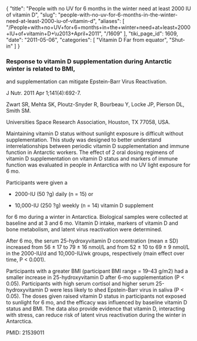 {
  "title": "People with no UV for 6 months in the winter need at least 2000 IU of vitamin D",
  "slug": "people-with-no-uv-for-6-months-in-the-winter-need-at-least-2000-iu-of-vitamin-d",
  "aliases": [
    "/People+with+no+UV+for+6+months+in+the+winter+need+at+least+2000+IU+of+vitamin+D+\u2013+April+2011",
    "/1609"
  ],
  "tiki_page_id": 1609,
  "date": "2011-05-06",
  "categories": [
    "Vitamin D Far from equator",
    "Shut-in"
  ]
}


### Response to vitamin D supplementation during Antarctic winter is related to BMI,   
and supplementation can mitigate Epstein-Barr Virus Reactivation.

J Nutr. 2011 Apr 1;141(4):692-7.

Zwart SR, Mehta SK, Ploutz-Snyder R, Bourbeau Y, Locke JP, Pierson DL, Smith SM.

Universities Space Research Association, Houston, TX 77058, USA.

Maintaining vitamin D status without sunlight exposure is difficult without supplementation. This study was designed to better understand interrelationships between periodic vitamin D supplementation and immune function in Antarctic workers. The effect of 2 oral dosing regimens of vitamin D supplementation on vitamin D status and markers of immune function was evaluated in people in Antarctica with no UV light exposure for 6 mo. 

Participants were given a 

* 2000-IU (50 ?g) daily (n = 15) or 

* 10,000-IU (250 ?g) weekly (n = 14) vitamin D supplement 

for 6 mo during a winter in Antarctica. Biological samples were collected at baseline and at 3 and 6 mo. Vitamin D intake, markers of vitamin D and bone metabolism, and latent virus reactivation were determined. 

After 6 mo, the serum 25-hydroxyvitamin D concentration (mean ± SD) increased from 56 ± 17 to 79 ± 16 nmol/L and from 52 ± 10 to 69 ± 9 nmol/L in the 2000-IU/d and 10,000-IU/wk groups, respectively (main effect over time, P < 0.001). 

Participants with a greater BMI (participant BMI range = 19–43 g/m2) had a smaller increase in 25-hydroxyvitamin D after 6-mo supplementation (P < 0.05). Participants with high serum cortisol and higher serum 25-hydroxyvitamin D were less likely to shed Epstein-Barr virus in saliva (P < 0.05). The doses given raised vitamin D status in participants not exposed to sunlight for 6 mo, and the efficacy was influenced by baseline vitamin D status and BMI. The data also provide evidence that vitamin D, interacting with stress, can reduce risk of latent virus reactivation during the winter in Antarctica.

PMID:    21539011
